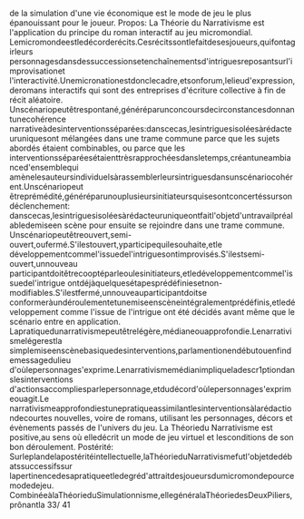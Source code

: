 de la simulation d'une vie économique est le mode de jeu le plus épanouissant pour le joueur. 
Propos: 
La Théorie du Narrativisme est l'application du principe du roman interactif au jeu micromondial. 
Lemicromondeestledécorderécits.Cesrécitssontlefaitdesesjoueurs,quifontagirleurs
personnagesdansdessuccessionsetenchaînementsd'intriguesreposantsurl'improvisationet
l'interactivité.Unemicronationestdonclecadre,etsonforum,lelieud'expression,deromans
interactifs qui sont des entreprises d'écriture collective à fin de récit aléatoire. 
Unscénariopeutêtrespontané,généréparunconcoursdecirconstancesdonnantunecohérence
narrativeàdesinterventionsséparées:danscecas,lesintriguesisoléesàrédacteuruniquesont
mélangées dans une trame commune parce que les sujets abordés étaient combinables, ou parce que les
interventionsséparéesétaienttrèsrapprochéesdansletemps,créantuneambianced'ensemblequi
amènelesauteursindividuelsàrassemblerleursintriguesdansunscénariocohérent.Unscénariopeut
êtreprémédité,généréparunouplusieursinitiateursquisesontconcertéssursondéclenchement:
danscecas,lesintriguesisoléesàrédacteuruniqueontfaitl'objetd'untravailpréalabledemiseen
scène pour ensuite se rejoindre dans une trame commune. 
Unscénariopeutêtreouvert,semi-ouvert,oufermé.S'ilestouvert,yparticipequilesouhaite,etle
développementcommel'issuedel'intriguesontimprovisés.S'ilestsemi-ouvert,unnouveau
participantdoitêtrecooptéparleoulesinitiateurs,etledéveloppementcommel'issuedel'intrigue
ontdéjàquelquesétapesprédéfiniesetnon-modifiables.S'ilestfermé,unnouveauparticipantdoitse
conformeràundéroulementetunemiseenscèneintégralementprédéfinis,etledéveloppement
comme l'issue de l'intrigue ont été décidés avant même que le scénario entre en application. 
Lapratiquedunarrativismepeutêtrelégère,médianeouapprofondie.Lenarrativismelégerestla
simplemiseenscènebasiquedesinterventions,parlamentionendébutouenfindemessagedulieu
d'oùlepersonnages'exprime.Lenarrativismemédianimpliqueladescr1ptiondanslesinterventions
d'actionsaccompliesparlepersonnage,etdudécord'oùlepersonnages'exprimeouagit.Le
narrativismeapprofondiestunepratiqueassimilantlesinterventionsàlarédactiondecourtes
nouvelles, voire de romans, utilisant les personnages, décors et évènements passés de l'univers du jeu. 
La Théoriedu Narrativisme est positive,au sens où elledécrit un mode de jeu virtuel et lesconditions
de son bon déroulement. 
Postérité: 
Surleplandelapostéritéintellectuelle,laThéorieduNarrativismefutl'objetdedébatssuccessifssur
lapertinencedesapratiqueetledegréd'attraitdesjoueursdumicromondepourcemodedejeu.
CombinéeàlaThéorieduSimulationnisme,ellegénéralaThéoriedesDeuxPiliers,prônantla
33/ 41
